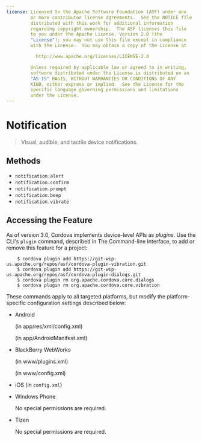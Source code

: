 ```yaml
---
license: Licensed to the Apache Software Foundation (ASF) under one
         or more contributor license agreements.  See the NOTICE file
         distributed with this work for additional information
         regarding copyright ownership.  The ASF licenses this file
         to you under the Apache License, Version 2.0 (the
         "License"); you may not use this file except in compliance
         with the License.  You may obtain a copy of the License at

           http://www.apache.org/licenses/LICENSE-2.0

         Unless required by applicable law or agreed to in writing,
         software distributed under the License is distributed on an
         "AS IS" BASIS, WITHOUT WARRANTIES OR CONDITIONS OF ANY
         KIND, either express or implied.  See the License for the
         specific language governing permissions and limitations
         under the License.
---
```


Notification
============

> Visual, audible, and tactile device notifications.

Methods
-------

- `notification.alert`
- `notification.confirm`
- `notification.prompt`
- `notification.beep`
- `notification.vibrate`

## Accessing the Feature

As of version 3.0, Cordova implements device-level APIs as _plugins_.
Use the CLI's `plugin` command, described in The Command-line
Interface, to add or remove this feature for a project:

        $ cordova plugin add https://git-wip-us.apache.org/repos/asf/cordova-plugin-vibration.git
        $ cordova plugin add https://git-wip-us.apache.org/repos/asf/cordova-plugin-dialogs.git
        $ cordova plugin rm org.apache.cordova.core.dialogs
        $ cordova plugin rm org.apache.cordova.core.vibration

These commands apply to all targeted platforms, but modify the
platform-specific configuration settings described below:

* Android

    (in app/res/xml/config.xml)
    <feature name="Notification">
        <param name="android-package" value="org.apache.cordova.Notification" />
    </feature>

    (in app/AndroidManifest.xml)
    <uses-permission android:name="android.permission.VIBRATE" />

* BlackBerry WebWorks

    (in www/plugins.xml)
    <feature name="Notification">
        <param name="blackberry-package" value="org.apache.cordova.notification.Notification" />
    </feature>

    (in www/config.xml)
    <feature id="blackberry.ui.dialog" />

* iOS (in `config.xml`)

    <feature name="Notification">
        <param name="ios-package" value="CDVNotification" />
    </feature>

* Windows Phone

  No special permissions are required.

* Tizen

  No special permissions are required.
